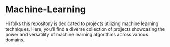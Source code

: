 # Machine-Learning
Hi folks this repository is dedicated to projects utilizing machine learning techniques. Here, you'll find a diverse collection of projects showcasing the power and versatility of machine learning algorithms across various domains.
